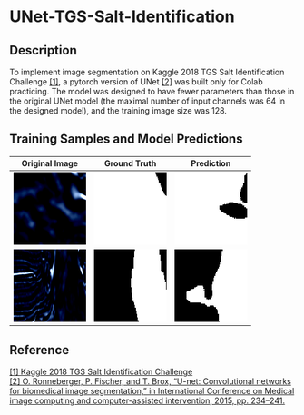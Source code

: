 # UNet-TGS-Salt-Identification
## Description
To implement image segmentation on Kaggle 2018 TGS Salt Identification Challenge [[1]](https://www.kaggle.com/competitions/tgs-salt-identification-challenge), a pytorch version of UNet [[2]](https://link.springer.com/chapter/10.1007/978-3-319-24574-4_28) was built only for Colab practicing. The model was designed to have fewer parameters than those in the original UNet model (the maximal number of input channels was 64 in the designed model), and the training image size was 128.
## Training Samples and Model Predictions
|Original Image|Ground Truth|Prediction|  
|-----|-----|-----|  
|![image_1](/images/image_1.png) | ![image_1](/images/image_1_true.png) | ![image_1](/images/image_1_predict.png) |  
|![image_2](/images/image_2.png) | ![image_1](/images/image_2_true.png) | ![image_1](/images/image_2_predict.png) |  
## Reference
[[1] Kaggle 2018 TGS Salt Identification Challenge](https://www.kaggle.com/competitions/tgs-salt-identification-challenge)  
[[2] O. Ronneberger, P. Fischer, and T. Brox, “U-net: Convolutional networks for biomedical image segmentation,” in International Conference on Medical image computing and computer-assisted intervention, 2015, pp. 234–241.](https://link.springer.com/chapter/10.1007/978-3-319-24574-4_28)  
